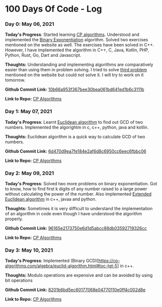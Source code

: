 # 100 Days Of Code - Log

### Day 0: May 06, 2021

**Today's Progress**: Started learning [CP algorithms](https://cp-algorithms.com/). Understood and implemented the [Binary Exponentiation](https://cp-algorithms.com/algebra/binary-exp.html) algorithm. Solved two exercises mentioned on the website as well. The exercises have been solved in C++. However, I have implemented the algorithm in C++, C, Java, Kotlin, PHP, Python, Rust, Go, Dart and Javascript.

**Thoughts:** Understanding and implementing algorithms are comparatively easier than using them in problem solving. I tried to solve [third problem](https://onlinejudge.org/index.php?option=onlinejudge&page=show_problem&problem=1970) mentioned on the website but could not solve it. I will try to work on it tomorrow.

**Github Commit Link:** [10b66a953f367bee30bea061bd641ed1b6c3111b](https://github.com/guttume/cp-algorithms/commit/10b66a953f367bee30bea061bd641ed1b6c3111b)

**Link to Repo:** [CP Algorithms](https://github.com/guttume/cp-algorithms)

### Day 1: May 07, 2021

**Today's Progress**: Learnt [Euclidean algorithm](https://cp-algorithms.com/algebra/euclid-algorithm.html) to find out GCD of two numbers. Implemented the algorightm in c, c++, python, java and kotlin.

**Thoughts:** Euclidean algorithm is a quick way to calculate GCD of two numbers.

**Github Commit Link:** [6d470d9ea7fe184e2af6d8c6950cc6eec6fbbc06](https://github.com/guttume/cp-algorithms/commit/6d470d9ea7fe184e2af6d8c6950cc6eec6fbbc06)

**Link to Repo:** [CP Algorithms](https://github.com/guttume/cp-algorithms)

### Day 2: May 09, 2021

**Today's Progress**: Solved two more problems on binary exponentiation. Got to know, how to find first k digits of any number raised to a large power without calculating the power of the number. Also implemented [Extended Euclidean algorithm](https://cp-algorithms.com/algebra/extended-euclid-algorithm.html) in c++, javaa and python.

**Thoughts:** Sometimes it is very difficult to understand the implementation of an algorithm in code even though I have understood the algorithm properly.

**Github Commit Link:** [96165e2173750e6d1d5abcc88db03592719326cc](https://github.com/guttume/cp-algorithms/commit/96165e2173750e6d1d5abcc88db03592719326cc)

**Link to Repo:** [CP Algorithms](https://github.com/guttume/cp-algorithms)

### Day 3: May 10, 2021

**Today's Progress**: Implemented (Binary GCD)[https://cp-algorithms.com/algebra/euclid-algorithm.html#toc-tgt-5] in c++.

**Thoughts:** Modulo operations are expensive and can be avoided by using bit operations

**Github Commit Link:** [8201b6bd5ec60177068e04770110e0ff4c002d8e](https://github.com/guttume/cp-algorithms/commit/8201b6bd5ec60177068e04770110e0ff4c002d8e)

**Link to Repo:** [CP Algorithms](https://github.com/guttume/cp-algorithms)
